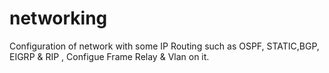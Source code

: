 # networking
Configuration of network with some IP Routing such as OSPF, STATIC,BGP, EIGRP &amp; RIP , Configue Frame Relay &amp; Vlan on it.
